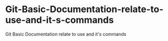 # Git-Basic-Documentation-relate-to-use-and-it-s-commands
Git Basic Documentation relate to use and it's commands
